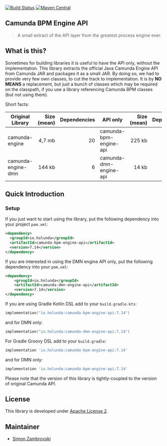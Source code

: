 [![Build Status](https://github.com/holunda-io/camunda-bpm-api/actions/workflows/default.yml/badge.svg)](https://github.com/holunda-io/camunda-bpm-api/actions/workflows/default.yml)
[![Maven Central](https://maven-badges.herokuapp.com/maven-central/io.holunda/camunda-bpm-api/badge.svg)](https://maven-badges.herokuapp.com/maven-central/io.holunda/camunda-bpm-api)

## Camunda BPM Engine API

> A small extract of the API layer from the greatest process engine ever.

## What is this?

Sometimes for building libraries it is useful to have the API only, without the implementation. This library extracts the official Java Camunda Engine API 
from Camunda JAR and packages it as a small JAR. By doing so, we had to provide very few own classes, to cut the track to implementation. It is by **NO MEANS** a replacement, but just a bunch of classes which may be required on the classpath, if 
you use a library referencing Camunda BPM classes (but not using them).

Short facts:

| Original Library         | Size (mean)  | Dependencies  | API only | Size (mean) | Dependencies |
| ------------------------ | -----------: | -----------: | -------- | ------------: | --: |
| camunda-engine           |    4,7 mb    |    20        | camunda-bpm-engine-api |   225 kb| 7 |
| camunda-engine-dmn       |    144 kb    |     6        | camunda-dmn-engine-api |    14 kb| 3 |


## Quick Introduction

### Setup
If you just want to start using the library, put the following dependency into your project `pom.xml`:

```xml
<dependency>
  <groupId>io.holunda</groupId>
  <artifactId>camunda-bpm-engine-api</artifactId>
  <version>7.14</version>
</dependency>
```

If you are interested in using the DMN engine API only, put the following dependency into your `pom.xml`:

```xml
<dependency>
    <groupId>io.holunda</groupId>
    <artifactId>camunda-dmn-engine-api</artifactId>
    <version>7.14</version>
</dependency>
```


If you are using Gradle Kotlin DSL add to your `build.gradle.kts`:

```kotlin
implementation("io.holunda:camunda-bpm-engine-api:7.14")
```

and for DMN only:

```kotlin
implementation("io.holunda:camunda-dmn-engine-api:7.14")
```


For Gradle Groovy DSL add to your `build.gradle`:

```groovy
implementation 'io.holunda:camunda-bpm-engine-api:7.14'
```

and for DMN only:

```groovy
implementation 'io.holunda:camunda-bpm-engine-api:7.14'
```

Please note that the version of this library is tightly-coupled to the version of original Camunda API.  

## License

This library is developed under [Apache License 2](./LICENSE).

## Maintainer

* [Simon Zambrovski](https://gihub.com/zambrovski)
